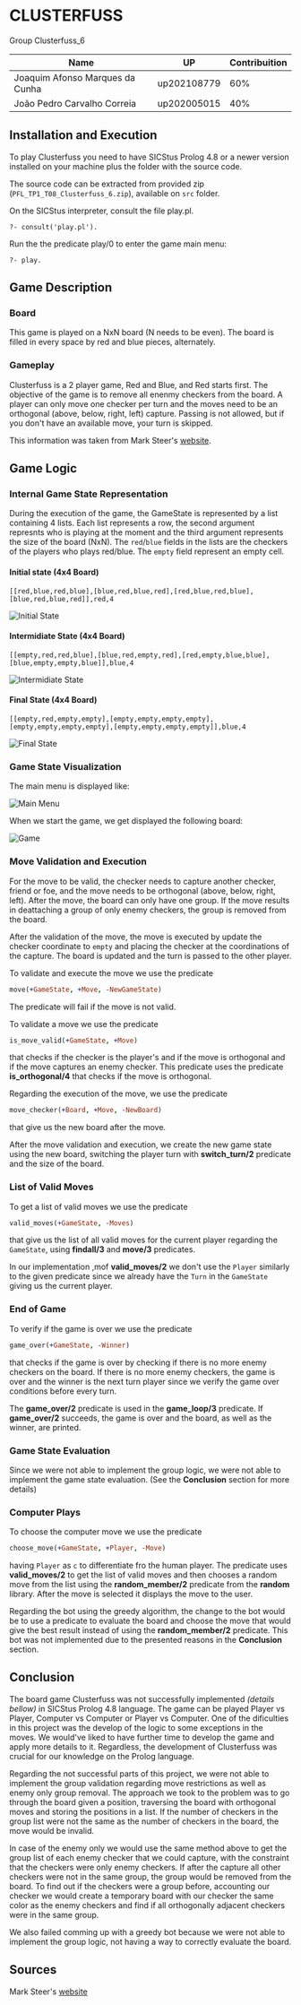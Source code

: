 # CLUSTERFUSS
Group Clusterfuss_6

| Name                        | UP                                        | Contribuition |
| ------------                | ------------                              |------------   |
| Joaquim Afonso Marques da Cunha    | up202108779 | 60%           |
| João Pedro Carvalho Correia   | up202005015 | 40%           |

## Installation and Execution

To play Clusterfuss you need to have SICStus Prolog 4.8 or a newer version installed on your machine plus the folder with the source code.

The source code can be extracted from provided zip (`PFL_TP1_T08_Clusterfuss_6.zip`), available on `src` folder.

On the SICStus interpreter, consult the file play.pl.

```
?- consult('play.pl').
```
Run the the predicate play/0 to enter the game main menu:
```
?- play.
```

## Game Description

### Board

This game is played on a NxN board (N needs to be even). The board is filled in every space by red and blue pieces, alternately.

### Gameplay

Clusterfuss is a 2 player game, Red and Blue, and Red starts first.
The objective of the game is to remove all enenmy checkers from the board.
A player can only move one checker per turn and the moves need to be an orthogonal (above, below, right, left) capture.
Passing is not allowed, but if you don't have an available move, your turn is skipped.

This information was taken from Mark Steer's [website](https://marksteeregames.com/Clusterfuss_rules.pdf).

## Game Logic

### Internal Game State Representation

During the execution of the game, the GameState is represented by a list containing 4 lists. Each list represents a row, the second argument represnts who is playing at the moment and the third argument represents the size of the board (NxN).
The `red`/`blue` fields in the lists are the checkers of the players who plays red/blue. The `empty` field represent an empty cell.

#### Initial state (4x4 Board)
```
[[red,blue,red,blue],[blue,red,blue,red],[red,blue,red,blue],[blue,red,blue,red]],red,4
```

![Initial State](./img/game_init_state.png)

#### Intermidiate State (4x4 Board)
```
[[empty,red,red,blue],[blue,red,empty,red],[red,empty,blue,blue],[blue,empty,empty,blue]],blue,4
```

![Intermidiate State](./img/game_inter_state.png)

#### Final State (4x4 Board)
```
[[empty,red,empty,empty],[empty,empty,empty,empty],[empty,empty,empty,empty],[empty,empty,empty,empty]],blue,4
```

![Final State](./img/game_final_state.png)

### Game State Visualization

The main menu is displayed like:

![Main Menu](./img/pfl_menu.png)


When we start the game, we get displayed the following board:

![Game](./img/pfl_game.png)

### Move Validation and Execution

For the move to be valid, the checker needs to capture another checker, friend or foe, and the move needs to be orthogonal (above, below, right, left).
After the move, the board can only have one group. If the move results in deattaching a group of only enemy checkers, the group is removed from the board.

After the validation of the move, the move is executed by update the checker coordinate to `empty` and placing the checker at the coordinations of the capture.
The board is updated and the turn is passed to the other player.

To validate and execute the move we use the predicate

```prolog
move(+GameState, +Move, -NewGameState)
```

The predicate will fail if the move is not valid.

To validate a move we use the predicate

```prolog
is_move_valid(+GameState, +Move)
```

that checks if the checker is the player's and if the move is orthogonal and if the move captures an enemy checker. 
This predicate uses the predicate **is_orthogonal/4** that checks if the move is orthogonal.

Regarding the execution of the move, we use the predicate

```prolog
move_checker(+Board, +Move, -NewBoard)
```

that give us the new board after the move.

After the move validation and execution, we create the new game state using the new board, switching the player turn with **switch_turn/2** predicate and the size of the board.

### List of Valid Moves

To get a list of valid moves we use the predicate

```prolog
valid_moves(+GameState, -Moves)
```

that give us the list of all valid moves for the current player regarding the `GameState`, using **findall/3** and **move/3** predicates.

In our implementation ,mof **valid_moves/2** we don't use the `Player` similarly to the given predicate since we already have the `Turn` in the `GameState` giving
us the current player.

### End of Game

To verify if the game is over we use the predicate

```prolog
game_over(+GameState, -Winner)
```

that checks if the game is over by checking if there is no more enemy checkers on the board. If there is no more enemy checkers, the game is over and the winner is the next turn player since we verify the game over conditions before every turn.

The **game_over/2** predicate is used in the **game_loop/3** predicate. If **game_over/2** succeeds, the game is over and the board, as well as the winner, are printed.

### Game State Evaluation

Since we were not able to implement the group logic, we were not able to implement the game state evaluation.
(See the **Conclusion** section for more details)

### Computer Plays

To choose the computer move we use the predicate

```prolog
choose_move(+GameState, +Player, -Move)
```

having `Player` as `c` to differentiate fro the human player.
The predicate uses **valid_moves/2** to get the list of valid moves and then chooses a random move from the list using the **random_member/2** predicate
from the **random** library. After the move is selected it displays the move to the user.

Regarding the bot using the greedy algorithm, the change to the bot would be to use a predicate to evaluate the board and choose the move that would give the best
result instead of using the **random_member/2** predicate. This bot was not implemented due to the presented reasons in the **Conclusion** section.

## Conclusion

The board game Clusterfuss was not successfully implemented *(details bellow)* in SICStus Prolog 4.8 language. The game can be played Player vs Player, Computer vs Computer or Player vs Computer.
One of the dificulties in this project was the develop of the logic to some exceptions in the moves.
We would've liked to have further time to develop the game and apply more details to it.
Regardless, the development of Clusterfuss was crucial for our knowledge on the Prolog language.

Regarding the not successful parts of this project, we were not able to implement the group validation regarding move restrictions as well as enemy only group removal. The approach we took to the problem was to go through the board given a position, traversing the board with orthogonal moves and storing the positions in a list. If the number of checkers in the group list were not the same as the number of checkers in the board, the move would be invalid.

In case of the enemy only we would use the same method above to get the group list of each enemy checker that we could capture, with the constraint that the checkers were only enemy checkers. If after the capture all other checkers were not in the same group, the group would be removed from the board.
To find out if the checkers were a group before, accounting our checker we would create a temporary board with our checker the same color as the enemy checkers and
find if all orthogonally adjacent checkers were in the same group.

We also failed comming up with a greedy bot because we were not able to implement the group logic, not having a way to correctly evaluate the board.

## Sources

Mark Steer's [website](https://marksteeregames.com/Clusterfuss_rules.pdf)
